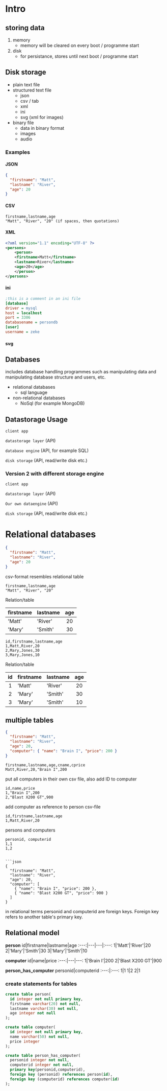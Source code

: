 # Intro

## storing data

1. memory
   - memory will be cleared on every boot / programme start
2. disk
   - for persistance, stores until next boot / programme start

## Disk storage

- plain text file
- structured text file
  - json
  - csv / tab
  - xml
  - ini
  - svg (xml for images)
- binary file
  - data in binary format
  - images
  - audio

### Examples

#### JSON

```json
{
  "firstname": "Matt",
  "lastname": "River",
  "age": 20
}
```

#### CSV

```
firstname,lastname,age
"Matt", "River", "20" (if spaces, then quotations)
```

#### XML

```xml
<?xml version="1.1" encoding="UTF-8" ?>
<persons>
    <person>
    <firstname>Matt</firstname>
    <lastname>River</lastname>
    <age>20</age>
    </person>
</persons>

```

#### ini

```ini
;this is a comment in an ini file
[database]
driver = mysql
host = localhost
port = 3306
databasename = persondb
[user]
username = zeke
```

#### svg

## Databases

includes database handling programmes such as manipulating data and manipulating database structure and users, etc.

- relational databases
  - sql language
- non-relational databases
  - NoSql (for example MongoDB)

## Datastorage Usage

`client app`

`datastorage layer` (API)

`database engine` (API, for example SQL)

`disk storage` (API, read/write disk etc.)

### Version 2 with different storage engine

`client app`

`datastorage layer` (API)

`Our own dataengine` (API)

`disk storage` (API, read/write disk etc.)

# Relational databases

```json
{
  "firstname": "Matt",
  "lastname": "River",
  "age": 20
}
```

csv-format resembles relational table

```csv
firstname,lastname,age
"Matt", "River", "20"
```

Relation/table

| firstname | lastname | age |
| --------- | -------- | :-: |
| 'Matt'    | 'River'  | 20  |
| 'Mary'    | 'Smith'  | 30  |

```csv
id,firstname,lastname,age
1,Matt,River,20
2,Mary,Jones,30
3,Mary,Jones,10
```

Relation/table

| id  | firstname | lastname | age |
| :-: | --------- | -------- | :-: |
|  1  | 'Matt'    | 'River'  | 20  |
|  2  | 'Mary'    | 'Smith'  | 30  |
|  3  | 'Mary'    | 'Smith'  | 10  |

## multiple tables

```json
{
  "firstname": "Matt",
  "lastname": "River",
  "age": 20,
  "computer": { "name": "Brain I", "price": 200 }
}
```

```csv
firstname,lastname,age,cname,cprice
Matt,River,20,"Brain I",200
```

put all computers in their own csv file, also add ID to computer

```csv
id,name,price
1,"Brain I",200
2,"Blast X200 GT",900
```

add computer as reference to person csv-file

```csv
id,firstname,lastname,age
1,Matt,River,20
```

persons and computers

````csv
personid, computerid
1,1
1,2


```json
{
  "firstname": "Matt",
  "lastname": "River",
  "age": 20,
  "computer": [
    { "name": "Brain I", "price": 200 },
    { "name": "Blast X200 GT", "price": 900 }
  ]
}
````

in relational terms personid and computerid are foreign keys. Foreign key refers to another table's primary key.

## Relational model

**person**
id|firstname|lastname|age
:---:|---|---|:---:
1|'Matt'|'River'|20
2|'Mary'|'Smith'|30
3|'Mary'|'Smith'|10

**computer**
id|name|price
:---:|---|---:
1|'Brain I'|200
2|'Blast X200 GT'|900

**person_has_computer**
personid|computerid
:---:|:---:
1|1
1|2
2|1

### create statements for tables

```sql
create table person(
  id integer not null primary key,
  firstname varchar(20) not null,
  lastname varchar(30) not null,
  age integer not null
);

create table computer(
  id integer not null primary key,
  name varchar(50) not null,
  price integer
);

create table person_has_computer(
  personid integer not null,
  computerid integer not null,
  primary key(personid,computerid),
  foreign key (personid) references person(id),
  foreign key (computerid) references computer(id)
);
```
